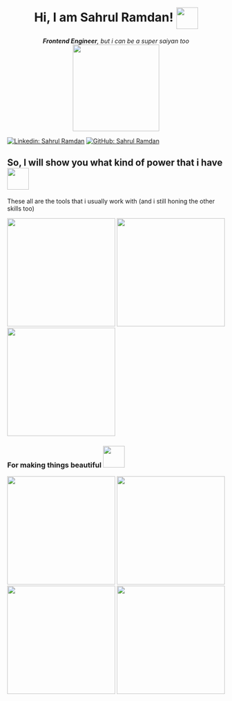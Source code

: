 <center>
<div><h1>Hi, I am Sahrul Ramdan! <img align="center" src="https://media.giphy.com/media/7JA8CIHsr0IfYPZpOE/giphy.gif" width="50"/></h1>
<em><strong>Frontend Engineer</strong>, but i can be a super saiyan too</em>
</div></center>
<center><img src="https://media.giphy.com/media/XA1nvOgiy0KWDVEBiP/giphy.gif" width="200"/></center>

[![Linkedin: Sahrul Ramdan](https://img.shields.io/badge/-Sahrul%20Ramdan-blue?style=flat-square&logo=Linkedin&logoColor=white&link=https://www.linkedin.com/in/sahrul-ramdan-2012/)](https://www.linkedin.com/in/sahrul-ramdan-2012/)
[![GitHub: Sahrul Ramdan](https://img.shields.io/github/followers/nyxsr?label=follow&style=social)](https://github.com/nyxsr)

<h2>So, I will show you what kind of power that i have <img src="https://media.giphy.com/media/xcUOXFRfN888SGvbOt/giphy.gif" width="50"/></h2>
<p>These all are the tools that i usually work with (and i still honing the other skills too)</p>
<span>
<img width="250" src="https://preview.redd.it/shall-we-consider-this-new-logo-v0-k3b8cs0ob8ya1.jpg?auto=webp&s=427c820123dc5af6297224783f143db2077b0c69"/>
<img src="https://i.redd.it/9odfz0kwy2i21.jpg" width="250"/>
<img src="https://pbs.twimg.com/media/EzRewP5VUAowWoN.png" width="250"/>
<span>

<h3>For making things beautiful <img src="https://media.giphy.com/media/0RbqQlnGlmrkdgunk5/giphy.gif" width="50"/></h3>

<span>
<img src="https://res.cloudinary.com/practicaldev/image/fetch/s---Ozt3NIH--/c_imagga_scale,f_auto,fl_progressive,h_900,q_auto,w_1600/https://dev-to-uploads.s3.amazonaws.com/uploads/articles/i5vke8fu8g8659hjvv22.jpeg" width="250"/>
<img src="https://chakra-ui.com/og-image.png" width="250">
<img src="https://www.bookmarks.design/media/image/ant-design.jpg" width="250">
<img src="https://tsh.io/wp-content/uploads/fly-images/32664/framer-motion-logo-1-312x211.png" width="250">


<!--
**nyxsr/nyxsr** is a ✨ _special_ ✨ repository because its `README.md` (this file) appears on your GitHub profile.
